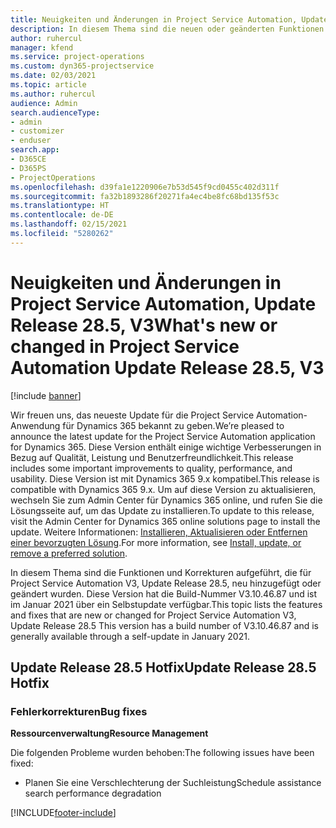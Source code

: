 ```yaml
---
title: Neuigkeiten und Änderungen in Project Service Automation, Update Release 28.5 Hotfix, V3
description: In diesem Thema sind die neuen oder geänderten Funktionen und Fehlerbehebungen für Project Service Automation Hotfix V3, Update Release 28.5 aufgeführt.
author: ruhercul
manager: kfend
ms.service: project-operations
ms.custom: dyn365-projectservice
ms.date: 02/03/2021
ms.topic: article
ms.author: ruhercul
audience: Admin
search.audienceType:
- admin
- customizer
- enduser
search.app:
- D365CE
- D365PS
- ProjectOperations
ms.openlocfilehash: d39fa1e1220906e7b53d545f9cd0455c402d311f
ms.sourcegitcommit: fa32b1893286f20271fa4ec4be8fc68bd135f53c
ms.translationtype: HT
ms.contentlocale: de-DE
ms.lasthandoff: 02/15/2021
ms.locfileid: "5280262"
---
```

# <a name="whats-new-or-changed-in-project-service-automation-update-release-285-v3"></a><span data-ttu-id="901ef-103">Neuigkeiten und Änderungen in Project Service Automation, Update Release 28.5, V3</span><span class="sxs-lookup"><span data-stu-id="901ef-103">What's new or changed in Project Service Automation Update Release 28.5, V3</span></span>

[!include [banner](../includes/psa-now-project-operations.md)]

<span data-ttu-id="901ef-104">Wir freuen uns, das neueste Update für die Project Service Automation-Anwendung für Dynamics 365 bekannt zu geben.</span><span class="sxs-lookup"><span data-stu-id="901ef-104">We’re pleased to announce the latest update for the Project Service Automation application for Dynamics 365.</span></span> <span data-ttu-id="901ef-105">Diese Version enthält einige wichtige Verbesserungen in Bezug auf Qualität, Leistung und Benutzerfreundlichkeit.</span><span class="sxs-lookup"><span data-stu-id="901ef-105">This release includes some important improvements to quality, performance, and usability.</span></span> <span data-ttu-id="901ef-106">Diese Version ist mit Dynamics 365 9.x kompatibel.</span><span class="sxs-lookup"><span data-stu-id="901ef-106">This release is compatible with Dynamics 365 9.x.</span></span> <span data-ttu-id="901ef-107">Um auf diese Version zu aktualisieren, wechseln Sie zum Admin Center für Dynamics 365 online, und rufen Sie die Lösungsseite auf, um das Update zu installieren.</span><span class="sxs-lookup"><span data-stu-id="901ef-107">To update to this release, visit the Admin Center for Dynamics 365 online solutions page to install the update.</span></span> <span data-ttu-id="901ef-108">Weitere Informationen: [Installieren, Aktualisieren oder Entfernen einer bevorzugten Lösung](https://docs.microsoft.com/power-platform/admin/install-remove-preferred-solution).</span><span class="sxs-lookup"><span data-stu-id="901ef-108">For more information, see [Install, update, or remove a preferred solution](https://docs.microsoft.com/power-platform/admin/install-remove-preferred-solution).</span></span>

<span data-ttu-id="901ef-109">In diesem Thema sind die Funktionen und Korrekturen aufgeführt, die für Project Service Automation V3, Update Release 28.5, neu hinzugefügt oder geändert wurden. Diese Version hat die Build-Nummer V3.10.46.87 und ist im Januar 2021 über ein Selbstupdate verfügbar.</span><span class="sxs-lookup"><span data-stu-id="901ef-109">This topic lists the features and fixes that are new or changed for Project Service Automation V3, Update Release 28.5 This version has a build number of V3.10.46.87 and is generally available through a self-update in January 2021.</span></span>

## <a name="update-release-285-hotfix"></a><span data-ttu-id="901ef-110">Update Release 28.5 Hotfix</span><span class="sxs-lookup"><span data-stu-id="901ef-110">Update Release 28.5 Hotfix</span></span>

### <a name="bug-fixes"></a><span data-ttu-id="901ef-111">Fehlerkorrekturen</span><span class="sxs-lookup"><span data-stu-id="901ef-111">Bug fixes</span></span>

<span data-ttu-id="901ef-112">**Ressourcenverwaltung**</span><span class="sxs-lookup"><span data-stu-id="901ef-112">**Resource Management**</span></span>

<span data-ttu-id="901ef-113">Die folgenden Probleme wurden behoben:</span><span class="sxs-lookup"><span data-stu-id="901ef-113">The following issues have been fixed:</span></span>

- <span data-ttu-id="901ef-114">Planen Sie eine Verschlechterung der Suchleistung</span><span class="sxs-lookup"><span data-stu-id="901ef-114">Schedule assistance search performance degradation</span></span>



[!INCLUDE[footer-include](../includes/footer-banner.md)]